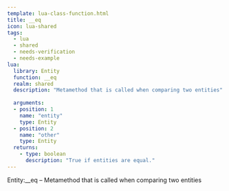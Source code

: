 ```yaml
---
template: lua-class-function.html
title: __eq
icon: lua-shared
tags:
  - lua
  - shared
  - needs-verification
  - needs-example
lua:
  library: Entity
  function: __eq
  realm: shared
  description: "Metamethod that is called when comparing two entities"
  
  arguments:
  - position: 1
    name: "entity"
    type: Entity
  - position: 2
    name: "other"
    type: Entity
  returns:
    - type: boolean
      description: "True if entities are equal."
---
```


<div class="lua__search__keywords">
Entity:__eq &#x2013; Metamethod that is called when comparing two entities
</div>

